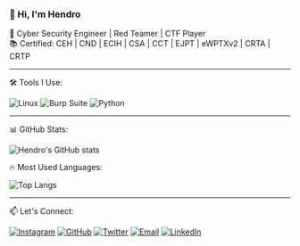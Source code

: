 ### 👋 Hi, I'm Hendro 

🚀 Cyber Security Engineer | Red Teamer | CTF Player  
📚 Certified: CEH | CND | ECIH | CSA | CCT | EJPT | eWPTXv2 | CRTA | CRTP

---

🛠️ Tools I Use:

![Linux](https://img.shields.io/badge/Linux-FCC624?style=for-the-badge&logo=linux&logoColor=black)
![Burp Suite](https://img.shields.io/badge/Burp_Suite-FF6600?style=for-the-badge&logo=burp-suite&logoColor=white)
![Python](https://img.shields.io/badge/Python-3776AB?style=for-the-badge&logo=python&logoColor=white)

---

📊 GitHub Stats:

![Hendro's GitHub stats](https://github-readme-stats.vercel.app/api?username=muhammadhendro&show_icons=true&theme=radical)


🔥 Most Used Languages:

![Top Langs](https://github-readme-stats.vercel.app/api/top-langs/?username=muhammadhendro&layout=compact&theme=radical)

---

📫 Let's Connect:

[![Instagram](https://img.shields.io/badge/@hendrojun-E4405F?style=for-the-badge&logo=instagram&logoColor=white)](https://instagram.com/hendrojun)
[![GitHub](https://img.shields.io/badge/GitHub-%23181717.svg?style=for-the-badge&logo=github&logoColor=white)](https://github.com/muhammadhendro)
[![Twitter](https://img.shields.io/badge/Twitter-%231DA1F2.svg?style=for-the-badge&logo=twitter&logoColor=white)](https://x.com/hendro_jun)
[![Email](https://img.shields.io/badge/Email-%23D14836.svg?style=for-the-badge&logo=gmail&logoColor=white)](mailto:muhammadhendro88@gmail.com)
[![LinkedIn](https://img.shields.io/badge/LinkedIn-%230A66C2.svg?style=for-the-badge&logo=linkedin&logoColor=white)](https://www.linkedin.com/in/muhammad-hendro/)

